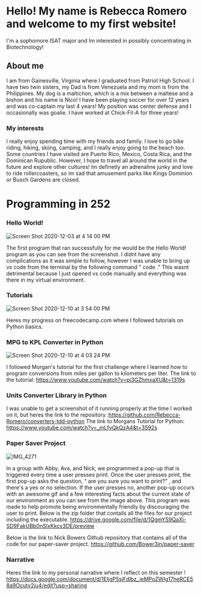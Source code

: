 # Hello! My name is Rebecca Romero and welcome to my first website! 
I'm a sophomore ISAT major and Im interested in possibly concentrating in Biotechnology!


## About me 
I am from Gainesville, Virginia where I graduated from Patriot High School. I have two twin sisters, my Dad is from Venezuela and my mom is from the Philippines. My dog is a maltichon, which is a mix between a maltese and a bishon and his name is Nico! I have been playing soccer for over 12 years and was co-captain my last 4 years! My position was center defense and I occasionally was goalie. I have worked at Chick-Fil-A for three years!

### My interests
I really enjoy spending time with my friends and family. I love to go bike riding, hiking, skiing, camping, and I really enjoy going to the beach too. Some countries I have visited are Puerto Rico, Mexico, Costa Rica, and the Dominican Rupublic. However, I hope to travel all around the world in the future and explore other cultures! Im definetly an adrenaline junky and love to ride rollercoasters, so im sad that amusement parks like Kings Dominion or Busch Gardens are closed. 


# Programming in 252

### Hello World!

![Screen Shot 2020-12-03 at 4 14 00 PM](https://user-images.githubusercontent.com/70119938/101089100-b003ed00-3582-11eb-9b5b-a0d5a5aba783.png)


The first program that ran successfully for me would be the Hello World! program as you can see from the screenshot. I didnt have any complications as it was simple to follow, however I was unable to bring up vs code from the terminal by the following command " code ." This wasnt detrimental because I just opened vs code manually and everything was there in my virtual environment. 

### Tutorials 

![Screen Shot 2020-12-10 at 3 54 00 PM](https://user-images.githubusercontent.com/70119938/101828890-29aa5680-3b00-11eb-8055-5d670d56ed4d.png)

Heres my progress on freecodecamp.com where I followed tutorials on Python basics.

### MPG to KPL Converter in Python
![Screen Shot 2020-12-10 at 4 03 24 PM](https://user-images.githubusercontent.com/70119938/101829712-6f1b5380-3b01-11eb-9378-abd8c0f00a69.png)
 
 I followed Morgan's tutorial for the first challenge where I learned how to program conversions from miles per gallon to kilometers per liter.
 The link to the tutorial: https://www.youtube.com/watch?v=pi3GZhmxaXU&t=1319s
 
 ### Units Converter Library in Python
I was unable to get a screenshot of it running properly at the time I worked on it, but heres the link to the repository :https://github.com/Rebecca-Romero/converters-tdd-python 
The link to Morgans Tutorial for Python: https://www.youtube.com/watch?v=_mLfyQkQzA4&t=3592s

### Paper Saver Project 
![IMG_4271](https://user-images.githubusercontent.com/70119938/102094121-f0b7fd80-3def-11eb-9592-7589712a587e.jpeg)

In a group with Abby, Ava, and Nick, we programmed a pop-up that is triggered every time a user presses print. Once the user presses print, the first pop-up asks the question, “ are you sure you want to print?” , and there's a yes or no selection. If the user presses no, another pop-up occurs with an awesome gif and a few interesting facts about the current state of our environment as you can see from the image above. This program was made to help promote being environmentally friendly by discouraging the user to print.
Below is the zip folder that contails all the files for our project including the executable. 
https://drive.google.com/file/d/1QgmYS9QaXi-SD9FakUBb0nSIxKkcv3DE/preview 

Below is the link to Nick Bowers Github repository that contains all of the code for our paper-saver project. 
https://github.com/Bower3jn/paper-saver

### Narrative 
Heres the link to my personal narrative where I reflect on this semester !
https://docs.google.com/document/d/1EljgP5sjFdlbz_jeMPoZWlg17heRCE58a9Ocutv2ju4/edit?usp=sharing
